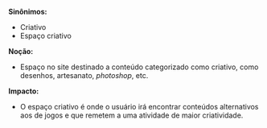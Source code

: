 **Sinônimos:**
* Criativo
* Espaço criativo

**Noção:**
* Espaço no site destinado a conteúdo categorizado como criativo, como desenhos, artesanato, *photoshop*, etc.

**Impacto:**
* O espaço criativo é onde o usuário irá encontrar conteúdos alternativos aos de jogos e que remetem a uma atividade de maior criatividade.
